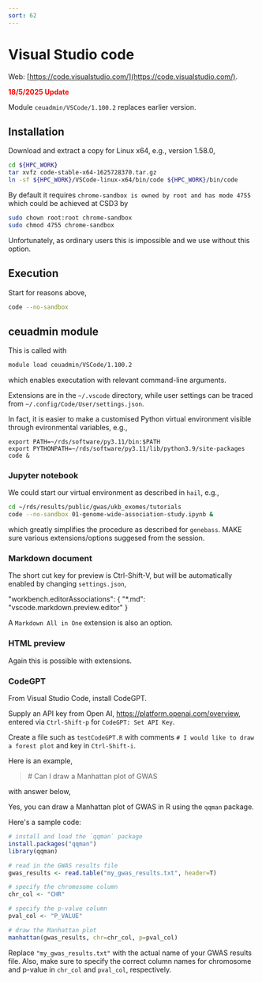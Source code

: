 ```yaml
---
sort: 62
---
```


# Visual Studio code

Web: [https://code.visualstudio.com/](https://code.visualstudio.com/).

<font color="red"><b>18/5/2025 Update</b></font>

Module `ceuadmin/VSCode/1.100.2` replaces earlier version.

## Installation

Download and extract a copy for Linux x64, e.g., version 1.58.0,

```bash
cd ${HPC_WORK}
tar xvfz code-stable-x64-1625728370.tar.gz
ln -sf ${HPC_WORK}/VSCode-linux-x64/bin/code ${HPC_WORK}/bin/code
```

By default it requires `chrome-sandbox is owned by root and has mode 4755` which could be achieved at CSD3 by

```bash
sudo chown root:root chrome-sandbox
sudo chmod 4755 chrome-sandbox
```

Unfortunately, as ordinary users this is impossible and we use without this option.

## Execution

Start for reasons above,

```bash
code --no-sandbox
```

## ceuadmin module

This is called with

```bash
module load ceuadmin/VSCode/1.100.2
```

which enables executation with relevant command-line arguments.

Extensions are in the `~/.vscode` directory, while user settings can be traced from `~/.config/Code/User/settings.json`.

In fact, it is easier to make a customised Python virtual environment visible through evironmental variables, e.g.,

```
export PATH=~/rds/software/py3.11/bin:$PATH
export PYTHONPATH=~/rds/software/py3.11/lib/python3.9/site-packages
code &
```

### Jupyter notebook

We could start our virtual environment as described in `hail`, e.g.,

```bash
cd ~/rds/results/public/gwas/ukb_exomes/tutorials
code --no-sandbox 01-genome-wide-association-study.ipynb &
```

which greatly simplifies the procedure as described for `genebass`. MAKE sure various extensions/options suggesed from the session.

### Markdown document

The short cut key for preview is Ctrl-Shift-V, but will be automatically enabled by changing `settings.json`,

"workbench.editorAssociations": {
"\*.md": "vscode.markdown.preview.editor"
}

A `Markdown All in One` extension is also an option.

### HTML preview

Again this is possible with extensions.

### CodeGPT

From Visual Studio Code, install CodeGPT.

Supply an API key from Open AI, <https://platform.openai.com/overview>, entered via `Ctrl-Shift-p` for `CodeGPT: Set API Key`.

Create a file such as `testCodeGPT.R` with comments `# I would like to draw a forest plot` and key in `Ctrl-Shift-i`.

Here is an example,

> \# Can I draw a Manhattan plot of GWAS

with answer below,

Yes, you can draw a Manhattan plot of GWAS in R using the `qqman` package.

Here's a sample code:

```R
# install and load the `qqman` package
install.packages("qqman")
library(qqman)

# read in the GWAS results file
gwas_results <- read.table("my_gwas_results.txt", header=T)

# specify the chromosome column
chr_col <- "CHR"

# specify the p-value column
pval_col <- "P_VALUE"

# draw the Manhattan plot
manhattan(gwas_results, chr=chr_col, p=pval_col)
```

Replace `"my_gwas_results.txt"` with the actual name of your GWAS results file. Also, make sure to specify the correct column names for chromosome and p-value in `chr_col` and `pval_col`, respectively.
